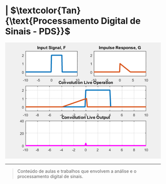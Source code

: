<!-- RubineRed -->
<!-- Magenta -->
<!-- Tan -->
# | $\textcolor{Tan}{\text{Processamento Digital de Sinais - PDS}}$
![Capa](/Imagem_Sinais.gif)

---
> Conteúdo de aulas e trabalhos que envolvem a análise e o processamento digital de sinais.
